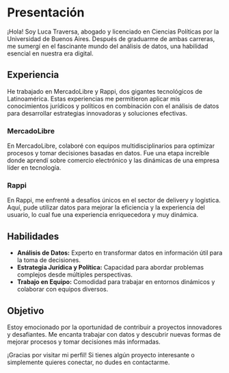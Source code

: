 # Presentación

¡Hola! Soy Luca Traversa, abogado y licenciado en Ciencias Políticas por la Universidad de Buenos Aires. Después de graduarme de ambas carreras, me sumergí en el fascinante mundo del análisis de datos, una habilidad esencial en nuestra era digital.

## Experiencia

He trabajado en MercadoLibre y Rappi, dos gigantes tecnológicos de Latinoamérica. Estas experiencias me permitieron aplicar mis conocimientos jurídicos y políticos en combinación con el análisis de datos para desarrollar estrategias innovadoras y soluciones efectivas. 

### MercadoLibre
En MercadoLibre, colaboré con equipos multidisciplinarios para optimizar procesos y tomar decisiones basadas en datos. Fue una etapa increíble donde aprendí sobre comercio electrónico y las dinámicas de una empresa líder en tecnología.

### Rappi
En Rappi, me enfrenté a desafíos únicos en el sector de delivery y logística. Aquí, pude utilizar datos para mejorar la eficiencia y la experiencia del usuario, lo cual fue una experiencia enriquecedora y muy dinámica.

## Habilidades

- **Análisis de Datos:** Experto en transformar datos en información útil para la toma de decisiones.
- **Estrategia Jurídica y Política:** Capacidad para abordar problemas complejos desde múltiples perspectivas.
- **Trabajo en Equipo:** Comodidad para trabajar en entornos dinámicos y colaborar con equipos diversos.

## Objetivo

Estoy emocionado por la oportunidad de contribuir a proyectos innovadores y desafiantes. Me encanta trabajar con datos y descubrir nuevas formas de mejorar procesos y tomar decisiones más informadas.

¡Gracias por visitar mi perfil! Si tienes algún proyecto interesante o simplemente quieres conectar, no dudes en contactarme.
